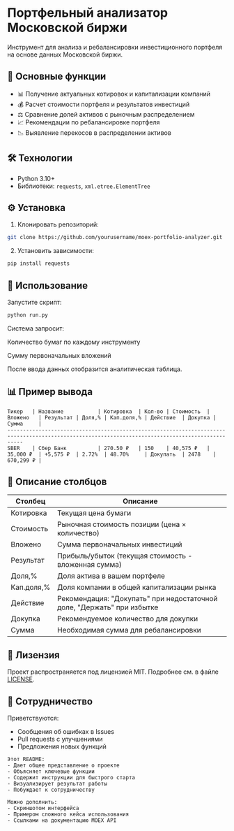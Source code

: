 # Портфельный анализатор Московской биржи

Инструмент для анализа и ребалансировки инвестиционного портфеля на основе данных Московской биржи.

## 📌 Основные функции

- 📊 Получение актуальных котировок и капитализации компаний
- 💰 Расчет стоимости портфеля и результатов инвестиций
- ⚖️ Сравнение долей активов с рыночным распределением
- 📈 Рекомендации по ребалансировке портфеля
- 📉 Выявление перекосов в распределении активов

## 🛠 Технологии

- Python 3.10+
- Библиотеки: `requests`, `xml.etree.ElementTree`

## ⚙️ Установка

1. Клонировать репозиторий:
```bash
git clone https://github.com/yourusername/moex-portfolio-analyzer.git
```
2. Установить зависимости:
```bash
pip install requests
```

## 🚀 Использование

Запустите скрипт:
```bash
python run.py
```
Система запросит:

Количество бумаг по каждому инструменту

Сумму первоначальных вложений

После ввода данных отобразится аналитическая таблица.

## 📊 Пример вывода
```
Тикер   | Название           | Котировка  | Кол-во | Стоимость  | Вложено   | Результат | Доля,% | Кап.доля,% | Действие  | Докупка | Сумма     |
-------------------------------------------------------------------------------------------------------------------------------------------------
SBER    | Сбер Банк          | 270.50 ₽   | 150    | 40,575 ₽   | 35,000 ₽  | +5,575 ₽  | 2.72%  | 48.70%     | Докупать  | 2478    | 670,299 ₽ |
```

## 📝 Описание столбцов

|Столбец|	Описание|
|---|---|
|Котировка|	Текущая цена бумаги|
|Стоимость|	Рыночная стоимость позиции (цена × количество)|
|Вложено	|Сумма первоначальных инвестиций|
|Результат	|Прибыль/убыток (текущая стоимость - вложенная сумма)|
|Доля,%	|Доля актива в вашем портфеле|
|Кап.доля,%	|Доля компании в общей капитализации рынка|
|Действие|	Рекомендация: "Докупать" при недостаточной доле, "Держать" при избытке|
|Докупка|	Рекомендуемое количество для докупки|
|Сумма	|Необходимая сумма для ребалансировки|

## 📄 Лизензия

Проект распространяется под лицензией MIT. Подробнее см. в файле [LICENSE](https://mit-license.org/).

## 🤝 Сотрудничество

Приветствуются:
- Сообщения об ошибках в Issues
- Pull requests с улучшениями
- Предложения новых функций

```
Этот README:
- Дает общее представление о проекте
- Объясняет ключевые функции
- Содержит инструкции для быстрого старта
- Визуализирует результат работы
- Побуждает к сотрудничеству

Можно дополнить:
- Скриншотом интерфейса
- Примером сложного кейса использования
- Ссылками на документацию MOEX API
```